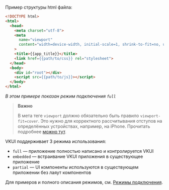 Пример структуры html файла:

```html
<!DOCTYPE html>
<html>
  <head>
    <meta charset="utf-8">
    <meta
      name="viewport"
      content="width=device-width, initial-scale=1, shrink-to-fit=no, user-scalable=no, viewport-fit=cover"
    >
    <title>{{app_title}}</title>
    <link href={{path/to/css}} rel="stylesheet">
  </head>
  <body>
    <div id="root"></div>
    <script src={{path/to/js}}></script>
  </body>
</html>
```

_В этом примере показан режим подключения `full`_

> **Важно**
>
> В мета теге `viewport` должно обязательно быть правило `viewport-fit=cover`. Это нужно для корректного рассчитывания отступов на определённых устройствах, например, на iPhone. Прочитать подробнее [можно тут](https://css-tricks.com/the-notch-and-css/).

VKUI поддерживает 3 режима использования:

- `full` — приложение полностью написано и контролируется VKUI
- `embedded` — встраивание VKUI приложения в существующее приложение
- `partial` — UI компоненты используются в существующем приложении без лаяут компонентов

Для примеров и полного описания режимов, см. [Режимы подключения](https://vkcom.github.io/VKUI/#/Режимы%20подключения).
